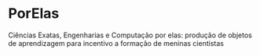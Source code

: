 # PorElas
Ciências Exatas, Engenharias e Computação por elas: produção de objetos de aprendizagem para incentivo a formação de meninas cientistas
